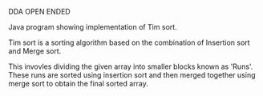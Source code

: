 DDA OPEN ENDED

Java program showing implementation of Tim sort.

Tim sort is a sorting algorithm based on the combination of Insertion sort and Merge sort.

This invovles dividing the given array into smaller blocks known as 'Runs'. These runs are sorted using insertion sort and then merged together using merge sort to obtain the final sorted array.
